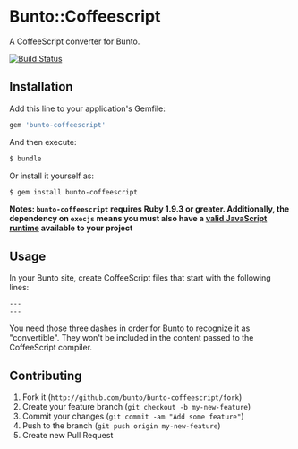 # Bunto::Coffeescript

A CoffeeScript converter for Bunto.

[![Build Status](https://travis-ci.org/bunto/bunto-coffeescript.svg?branch=master)](https://travis-ci.org/bunto/bunto-coffeescript)

## Installation

Add this line to your application's Gemfile:

```ruby
gem 'bunto-coffeescript'
```

And then execute:

```bash
$ bundle
```

Or install it yourself as:

```bash
$ gem install bunto-coffeescript
```

**Notes: `bunto-coffeescript` requires Ruby 1.9.3 or greater. Additionally, the dependency on `execjs` means you must also have a [valid JavaScript runtime](https://github.com/sstephenson/execjs#execjs) available to your project**

## Usage

In your Bunto site, create CoffeeScript files that start with the following
lines:

```
---
---
```

You need those three dashes in order for Bunto to recognize it as
"convertible". They won't be included in the content passed to the CoffeeScript
compiler.

## Contributing

1. Fork it (`http://github.com/bunto/bunto-coffeescript/fork`)
2. Create your feature branch (`git checkout -b my-new-feature`)
3. Commit your changes (`git commit -am "Add some feature"`)
4. Push to the branch (`git push origin my-new-feature`)
5. Create new Pull Request
